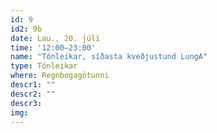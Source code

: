 ```yaml
---
id: 9
id2: 9b
date: Lau., 20. júlí
time: '12:00–23:00'
name: "Tónleikar, síðasta kveðjustund LungA"
type: Tónleikar
where: Regnbogagötunni
descr1: ""  
descr2: ""
descr3: 
img: 
---
```

